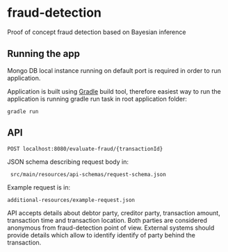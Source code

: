 
# fraud-detection
Proof of concept fraud detection based on Bayesian inference



## Running the app

Mongo DB local instance running on default port is required in order to run application.

Application is built using [Gradle](https://gradle.org/ ) build tool, therefore easiest way to run the application is running gradle run task in root application folder:

```
gradle run
```

## API

```
POST localhost:8080/evaluate-fraud/{transactionId}
```

JSON schema describing request body in:

```
 src/main/resources/api-schemas/request-schema.json
```

Example request is in:

```
additional-resources/example-request.json
```

API accepts details about debtor party, creditor party, transaction amount, transaction time and transaction location. Both parties are considered anonymous from fraud-detection point of view. External systems should provide details which allow to identify identify of party behind the transaction.  
